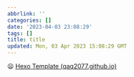 ```yaml
---
abbrlink: ''
categories: []
date: '2023-04-03 23:08:29'
tags: []
title: title
updated: Mon, 03 Apr 2023 15:08:29 GMT
---
```

😦 [Hexo Template (qaq2077.github.io)](https://qaq2077.github.io/)
